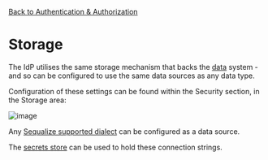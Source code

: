 [Back to Authentication & Authorization](/documentation/auth)

# Storage

The IdP utilises the same storage mechanism that backs the [data](/documentation/data) system - and so can be configured to use the same data sources as any data type.

Configuration of these settings can be found within the Security section, in the Storage area:

![image](https://i.postimg.cc/VNr2g9vN/Screenshot-2020-06-14-Screenshot.png)

Any [Sequalize supported dialect](https://sequelize.org/v5/manual/dialects.html) can be configured as a data source.

The [secrets store](/documentation/secrets) can be used to hold these connection strings.